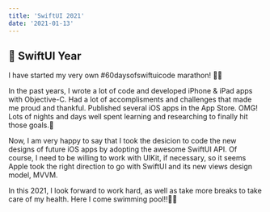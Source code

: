 ```yaml
---
title: 'SwiftUI 2021'
date: '2021-01-13'
---
```


## 🍎 SwiftUI Year

I have started my very own #60daysofswiftuicode marathon! 🏃🏻

In the past years, I wrote a lot of code and developed iPhone & iPad apps with Objective-C. Had a lot of accomplisments and challenges that made me proud and thankful. Published several iOS apps in the App Store. OMG! Lots of nights and days well spent learning and researching to finally hit those goals.🚀

Now, I am very happy to say that I took the desicion to code the new designs of future iOS apps by adopting the awesome SwiftUI API. Of course, I need to be willing to work with UIKit, if necessary, so it seems Apple took the right direction to go with SwiftUI and its new views design model, MVVM.

In this 2021, I look forward to work hard, as well as take more breaks to take care of my health. Here I come swimming pool!!🏊‍♂️